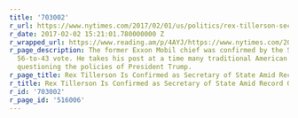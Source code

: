 ```yaml
---
title: '703002'
r_url: https://www.nytimes.com/2017/02/01/us/politics/rex-tillerson-secretary-of-state-confirmed.html
r_date: 2017-02-02 15:21:01.780000000 Z
r_wrapped_url: https://www.reading.am/p/4AYJ/https://www.nytimes.com/2017/02/01/us/politics/rex-tillerson-secretary-of-state-confirmed.html
r_page_description: The former Exxon Mobil chief was confirmed by the Senate in a
  56-to-43 vote. He takes his post at a time many traditional American allies are
  questioning the policies of President Trump.
r_page_title: Rex Tillerson Is Confirmed as Secretary of State Amid Record Opposition
r_title: Rex Tillerson Is Confirmed as Secretary of State Amid Record Opposition
r_id: '703002'
r_page_id: '516006'
---
```



